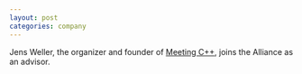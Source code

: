 ```yaml
---
layout: post
categories: company
---
```

Jens Weller, the organizer and founder of
<a href="https://meetingcpp.com/">Meeting C++</a>, joins the
Alliance as an advisor.

